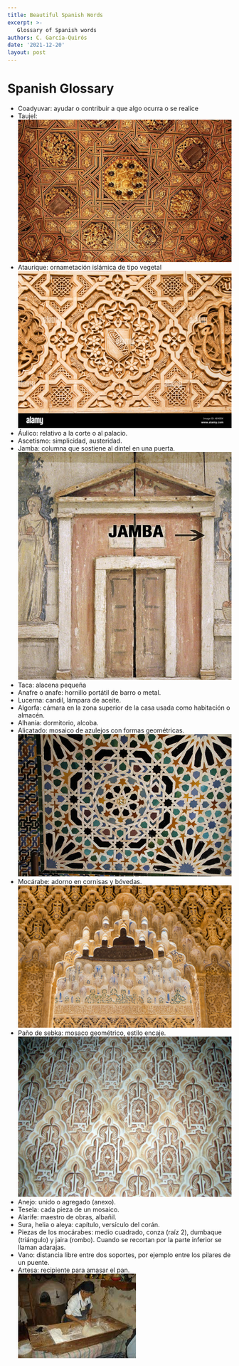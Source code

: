 ```yaml
---
title: Beautiful Spanish Words
excerpt: >-
   Glossary of Spanish words
authors: C. García-Quirós
date: '2021-12-20'
layout: post
---
```


# Spanish Glossary
- Coadyuvar: ayudar o contribuir a que algo ocurra o se realice
- Taujel: ![image](/images/taujel4bis.jpg)
- Ataurique: ornametación islámica de tipo vegetal ![image](/images/ataurique.jpg)
- Áulico: relativo a la corte o al palacio.
- Ascetismo: simplicidad, austeridad.
- Jamba: columna que sostiene al dintel en una puerta.
![image](/images/jamba.jpg)
- Taca: alacena pequeña
- Anafre o anafe: hornillo portátil de barro o metal.
- Lucerna: candil, lámpara de aceite.
- Algorfa: cámara en la zona superior de la casa usada como habitación o almacén.
- Alhanía: dormitorio, alcoba.
- Alicatado: mosaico de azulejos con formas geométricas.
![image](/images/alicatado.jpg)
- Mocárabe: adorno en cornisas y bóvedas.
![image](/images/mocarabe.jpg)
- Paño de sebka: mosaco geométrico, estilo encaje. ![image](/images/sebka.jpg)
- Anejo: unido o agregado (anexo).
- Tesela: cada pieza de un mosaico.
- Alarife: maestro de obras, albañil.
- Sura, helia o aleya: capítulo, versículo del corán.
- Piezas de los mocárabes: medio cuadrado, conza (raíz 2), dumbaque (triángulo) y jaira (rombo). Cuando se recortan por la parte inferior se llaman adarajas.
- Vano: distancia libre entre dos soportes, por ejemplo entre los pilares de un puente.
- Artesa: recipiente para amasar el pan. ![image](/images/artesa.jpeg)
